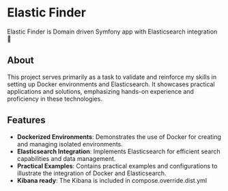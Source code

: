 # Elastic Finder

Elastic Finder is Domain driven Symfony app with Elasticsearch integration 🎉

## About

This project serves primarily as a task to validate and reinforce my skills in setting up Docker environments and Elasticsearch. It showcases practical applications and solutions, emphasizing hands-on experience and proficiency in these technologies.

## Features

- **Dockerized Environments**: Demonstrates the use of Docker for creating and managing isolated environments.
- **Elasticsearch Integration**: Implements Elasticsearch for efficient search capabilities and data management.
- **Practical Examples**: Contains practical examples and configurations to illustrate the integration of Docker and Elasticsearch.
- **Kibana ready**: The Kibana is included in compose.override.dist.yml
